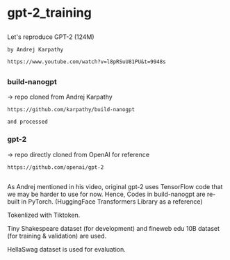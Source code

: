 # gpt-2_training

## <Main Reference>
Let's reproduce GPT-2 (124M)

    by Andrej Karpathy
    
    https://www.youtube.com/watch?v=l8pRSuU81PU&t=9948s



## <Directories>
### build-nanogpt
->  repo cloned from Andrej Karpathy 

    https://github.com/karpathy/build-nanogpt
    
    and processed

### gpt-2
->  repo directly cloned from OpenAI for reference

    https://github.com/openai/gpt-2



## <Other References>
As Andrej mentioned in his video, original gpt-2 uses TensorFlow code that we may be harder to use for now. Hence, Codes in build-nanogpt are re-built in PyTorch.
(HuggingFace Transformers Library as a reference)


Tokenlized with Tiktoken.


Tiny Shakespeare dataset (for development) and fineweb edu 10B dataset (for training & validation) are used.

HellaSwag dataset is used for evaluation.

